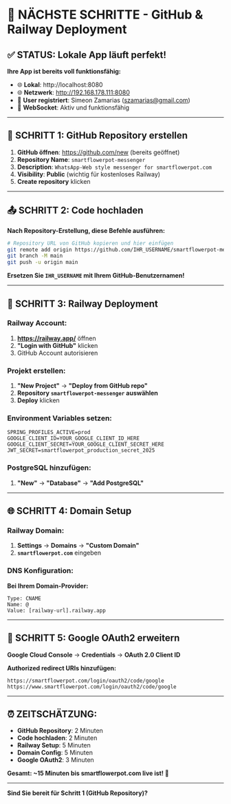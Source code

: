 # 🚀 NÄCHSTE SCHRITTE - GitHub & Railway Deployment

## ✅ STATUS: Lokale App läuft perfekt!

**Ihre App ist bereits voll funktionsfähig:**
- 🌐 **Lokal**: http://localhost:8080
- 🌐 **Netzwerk**: http://192.168.178.111:8080  
- 👤 **User registriert**: Simeon Zamarias (szamarias@gmail.com)
- 💬 **WebSocket**: Aktiv und funktionsfähig

---

## 📝 SCHRITT 1: GitHub Repository erstellen

1. **GitHub öffnen**: https://github.com/new (bereits geöffnet)
2. **Repository Name**: `smartflowerpot-messenger`
3. **Description**: `WhatsApp-Web style messenger for smartflowerpot.com`
4. **Visibility**: **Public** (wichtig für kostenloses Railway)
5. **Create repository** klicken

---

## 📤 SCHRITT 2: Code hochladen

**Nach Repository-Erstellung, diese Befehle ausführen:**

```bash
# Repository URL von GitHub kopieren und hier einfügen
git remote add origin https://github.com/IHR_USERNAME/smartflowerpot-messenger.git
git branch -M main  
git push -u origin main
```

**Ersetzen Sie `IHR_USERNAME` mit Ihrem GitHub-Benutzernamen!**

---

## 🚀 SCHRITT 3: Railway Deployment

### Railway Account:
1. **https://railway.app/** öffnen
2. **"Login with GitHub"** klicken
3. GitHub Account autorisieren

### Projekt erstellen:
1. **"New Project"** → **"Deploy from GitHub repo"**
2. **Repository `smartflowerpot-messenger` auswählen**
3. **Deploy** klicken

### Environment Variables setzen:
```
SPRING_PROFILES_ACTIVE=prod
GOOGLE_CLIENT_ID=YOUR_GOOGLE_CLIENT_ID_HERE
GOOGLE_CLIENT_SECRET=YOUR_GOOGLE_CLIENT_SECRET_HERE
JWT_SECRET=smartflowerpot_production_secret_2025
```

### PostgreSQL hinzufügen:
1. **"New"** → **"Database"** → **"Add PostgreSQL"**

---

## 🌐 SCHRITT 4: Domain Setup

### Railway Domain:
1. **Settings** → **Domains** → **"Custom Domain"**
2. **`smartflowerpot.com`** eingeben

### DNS Konfiguration:
**Bei Ihrem Domain-Provider:**
```
Type: CNAME
Name: @
Value: [railway-url].railway.app
```

---

## 🔐 SCHRITT 5: Google OAuth2 erweitern

**Google Cloud Console** → **Credentials** → **OAuth 2.0 Client ID**

**Authorized redirect URIs hinzufügen:**
```
https://smartflowerpot.com/login/oauth2/code/google
https://www.smartflowerpot.com/login/oauth2/code/google
```

---

## ⏰ ZEITSCHÄTZUNG:
- **GitHub Repository**: 2 Minuten
- **Code hochladen**: 2 Minuten  
- **Railway Setup**: 5 Minuten
- **Domain Config**: 5 Minuten
- **Google OAuth2**: 3 Minuten

**Gesamt: ~15 Minuten bis smartflowerpot.com live ist! 🎉**

---

**Sind Sie bereit für Schritt 1 (GitHub Repository)?**
